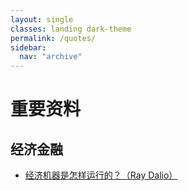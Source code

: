 ```yaml
---
layout: single
classes: landing dark-theme
permalink: /quotes/
sidebar:
  nav: "archive"
---
```


# 重要资料

## 经济金融

- [经济机器是怎样运行的？（Ray Dalio）](http://v.youku.com/v_show/id_XNzQwNjY4Nzg4.html?from=y1.2-1-176.4.1-1.1-1-2-0-0%26source%3Dautoclick#paction)
